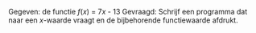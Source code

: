 Gegeven: de functie *f*(*x*) = 7*x* - 13
Gevraagd: Schrijf een programma dat naar een *x*-waarde vraagt en de bijbehorende functiewaarde afdrukt.